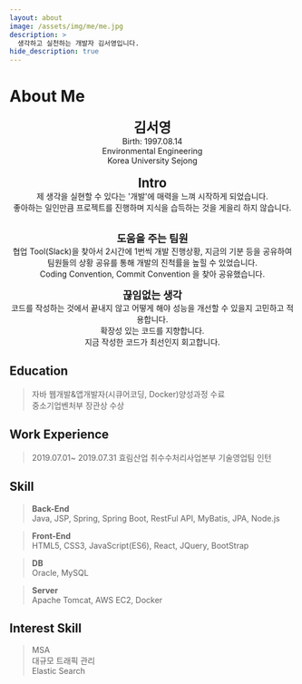 ```yaml
---
layout: about
image: /assets/img/me/me.jpg
description: >
  생각하고 실천하는 개발자 김서영입니다.
hide_description: true
---
```


# About Me

<center>
<span style="font-size:170%;font-weight:bold"> 김서영
</span>
</center>

<center>Birth: 1997.08.14</center>
<center>Environmental Engineering</center>
<center>Korea University Sejong</center><br/>

<center>
<span style="font-size:160%;font-weight:bold"> Intro </span><br/>
제 생각을 실현할 수 있다는 '개발'에 매력을 느껴 시작하게 되었습니다.<br/>
좋아하는 일인만큼 프로젝트를 진행하며 지식을 습득하는 것을 게을리 하지 않습니다.<br/><br/>

<span style="font-size:130%;font-weight:bold"> 도움을 주는 팀원 </span><br/>
협업 Tool(Slack)을 찾아서 2시간에 1번씩 개발 진행상황, 지금의 기분 등을 공유하여 팀원들의 상황 공유를 통해 개발의 진척률을 높힐 수 있었습니다.<br/>
Coding Convention, Commit Convention 을 찾아 공유했습니다.<br/>

<span style="font-size:130%;font-weight:bold"> 끊임없는 생각 </span><br/>
코드를 작성하는 것에서 끝내지 않고 어떻게 해야 성능을 개선할 수 있을지 고민하고 적용합니다.<br/>
확장성 있는 코드를 지향합니다. <br/>
지금 작성한 코드가 최선인지 회고합니다.
</center>


## Education
> 자바 웹개발&앱개발자(시큐어코딩, Docker)양성과정 수료 <br/>
> 중소기업벤처부 장관상 수상

## Work Experience
> 2019.07.01~ 2019.07.31 효림산업 취수수처리사업본부 기술영업팀 인턴

## Skill
> **Back-End** <br/>
> Java, JSP, Spring, Spring Boot, RestFul API, MyBatis, JPA, Node.js

> **Front-End** <br/>
> HTML5, CSS3, JavaScript(ES6), React, JQuery, BootStrap

> **DB** <br/>
> Oracle, MySQL

> **Server** <br/>
> Apache Tomcat, AWS EC2, Docker

## Interest Skill
> MSA <br/>
> 대규모 트래픽 관리 <br/>
> Elastic Search




<!--author-->
